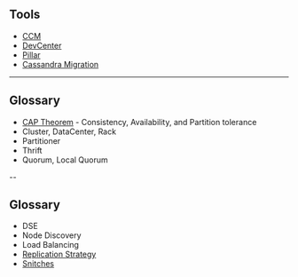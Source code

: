 ## Tools

 * [CCM](https://github.com/pcmanus/ccm)
 * [DevCenter](http://www.datastax.com/what-we-offer/products-services/devcenter)
 * [Pillar](https://github.com/comeara/pillar)
 * [Cassandra Migration](https://github.com/sjurgemeyer/cassandra-migration)
----
## Glossary

  * [CAP Theorem](http://en.wikipedia.org/wiki/CAP_theorem) - Consistency, Availability, and Partition tolerance
  * Cluster, DataCenter, Rack
  * Partitioner
  * Thrift
  * Quorum, Local Quorum

--
## Glossary

  * DSE
  * Node Discovery
  * Load Balancing
  * [Replication Strategy](http://www.datastax.com/documentation/cassandra/2.0/cassandra/architecture/architectureDataDistributeReplication_c.html)
  * [Snitches](http://www.datastax.com/documentation/cassandra/2.0/cassandra/architecture/architectureSnitchesAbout_c.html)
